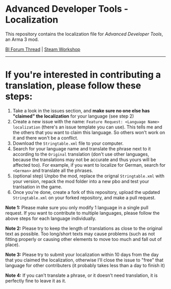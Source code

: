 # Advanced Developer Tools - Localization

This repository contains the localization file for *Advanced Developer Tools*, an Arma 3 mod. 

[BI Forum Thread](https://forums.bohemia.net/forums/topic/232513-advanced-developer-tools/) | [Steam Workshop](https://steamcommunity.com/sharedfiles/filedetails/?id=2369477168)

________
# If you're interested in contributing a translation, please follow these steps:
 1. Take a look in the issues section, and **make sure no one else has "claimed" the localization** for your language (see step 2)
 2. Create a new issue with the name: `Feature Request: <Language Name> localization` (there's an issue template you can use). This tells me and the others that you want to claim this language. So others won't work on it and there won't be a conflict.
 3. Download the `Stringtable.xml` file to your computer.
 4. Search for your language name and translate the phrase next to it according to the `Original` translation (don't use other languages, because the translations may not be accurate and thus yours will be affected too). For example, if you want to localize for German, search for `<German>` and translate all the phrases.
 5. (optional step) Unpbo the mod, replace the orignal `Stringtable.xml` with your version, repack the mod folder into a new pbo and test your tranlsation in the game.
 6. Once you're done, create a fork of this repository, upload the updated `Stringtable.xml` on your forked repository, and make a pull request.

**Note 1:** Please make sure you only modify 1 language in a single pull request. If you want to contribute to multiple languages, please follow the above steps for each language individually.

**Note 2:** Please try to keep the length of translations as close to the original text as possible. Too long/short texts may cause problems (such as not fitting properly or causing other elements to move too much and fall out of place).

**Note 3:** Please try to submit your localization within 10 days from the day that you claimed the localization, otherwise I'll close the issue to "free" that language for other contributers (it probably takes less than a day to finish it)

**Note 4:** If you can't translate a phrase, or it doesn't need translation, it is perfectly fine to leave it as it.
